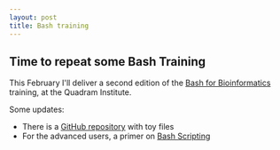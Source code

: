```yaml
---
layout: post
title: Bash training
---
```


## Time to repeat some Bash Training

This February I'll deliver a second edition of the [Bash for Bioinformatics](https://seq.space/notes/doku.php?id=bash-beginners) training, at the Quadram 
Institute.

Some updates:

 - There is a [GitHub repository](https://github.com/telatin/learn_bash) with toy files
 - For the advanced users, a primer on [Bash Scripting](https://medium.com/ngs-sh)
